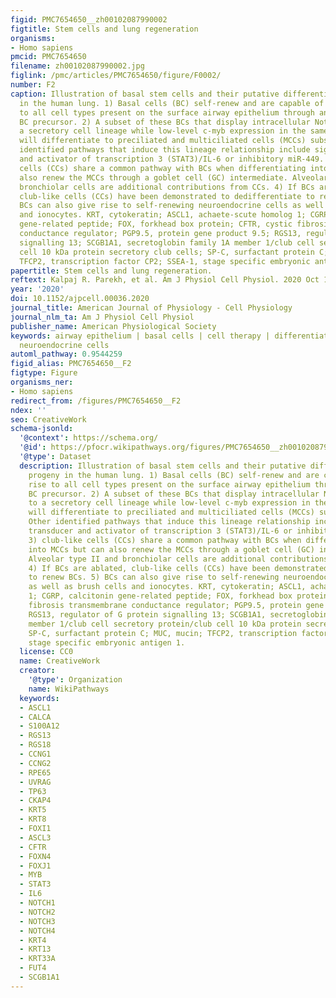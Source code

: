 ```yaml
---
figid: PMC7654650__zh00102087990002
figtitle: Stem cells and lung regeneration
organisms:
- Homo sapiens
pmcid: PMC7654650
filename: zh00102087990002.jpg
figlink: /pmc/articles/PMC7654650/figure/F0002/
number: F2
caption: Illustration of basal stem cells and their putative differentiated progeny
  in the human lung. 1) Basal cells (BC) self-renew and are capable of giving rise
  to all cell types present on the surface airway epithelium through an intermediate
  BC precursor. 2) A subset of these BCs that display intracellular Notch commit to
  a secretory cell lineage while low-level c-myb expression in the same population
  will differentiate to preciliated and multiciliated cells (MCCs) subsequently. Other
  identified pathways that induce this lineage relationship include signal transducer
  and activator of transcription 3 (STAT3)/IL-6 or inhibitory miR-449. 3) club-like
  cells (CCs) share a common pathway with BCs when differentiating into MCCs but can
  also renew the MCCs through a goblet cell (GC) intermediate. Alveolar type II and
  bronchiolar cells are additional contributions from CCs. 4) If BCs are ablated,
  club-like cells (CCs) have been demonstrated to dedifferentiate to renew BCs. 5)
  BCs can also give rise to self-renewing neuroendocrine cells as well as brush cells
  and ionocytes. KRT, cytokeratin; ASCL1, achaete-scute homolog 1; CGRP, calcitonin
  gene-related peptide; FOX, forkhead box protein; CFTR, cystic fibrosis transmembrane
  conductance regulator; PGP9.5, protein gene product 9.5; RGS13, regulator of G protein
  signalling 13; SCGB1A1, secretoglobin family 1A member 1/club cell secretory protein/club
  cell 10 kDa protein secretory club cells; SP-C, surfactant protein C; MUC, mucin;
  TFCP2, transcription factor CP2; SSEA-1, stage specific embryonic antigen 1.
papertitle: Stem cells and lung regeneration.
reftext: Kalpaj R. Parekh, et al. Am J Physiol Cell Physiol. 2020 Oct 1;319(4):C675-C693.
year: '2020'
doi: 10.1152/ajpcell.00036.2020
journal_title: American Journal of Physiology - Cell Physiology
journal_nlm_ta: Am J Physiol Cell Physiol
publisher_name: American Physiological Society
keywords: airway epithelium | basal cells | cell therapy | differentiation | pulmonary
  neuroendocrine cells
automl_pathway: 0.9544259
figid_alias: PMC7654650__F2
figtype: Figure
organisms_ner:
- Homo sapiens
redirect_from: /figures/PMC7654650__F2
ndex: ''
seo: CreativeWork
schema-jsonld:
  '@context': https://schema.org/
  '@id': https://pfocr.wikipathways.org/figures/PMC7654650__zh00102087990002.html
  '@type': Dataset
  description: Illustration of basal stem cells and their putative differentiated
    progeny in the human lung. 1) Basal cells (BC) self-renew and are capable of giving
    rise to all cell types present on the surface airway epithelium through an intermediate
    BC precursor. 2) A subset of these BCs that display intracellular Notch commit
    to a secretory cell lineage while low-level c-myb expression in the same population
    will differentiate to preciliated and multiciliated cells (MCCs) subsequently.
    Other identified pathways that induce this lineage relationship include signal
    transducer and activator of transcription 3 (STAT3)/IL-6 or inhibitory miR-449.
    3) club-like cells (CCs) share a common pathway with BCs when differentiating
    into MCCs but can also renew the MCCs through a goblet cell (GC) intermediate.
    Alveolar type II and bronchiolar cells are additional contributions from CCs.
    4) If BCs are ablated, club-like cells (CCs) have been demonstrated to dedifferentiate
    to renew BCs. 5) BCs can also give rise to self-renewing neuroendocrine cells
    as well as brush cells and ionocytes. KRT, cytokeratin; ASCL1, achaete-scute homolog
    1; CGRP, calcitonin gene-related peptide; FOX, forkhead box protein; CFTR, cystic
    fibrosis transmembrane conductance regulator; PGP9.5, protein gene product 9.5;
    RGS13, regulator of G protein signalling 13; SCGB1A1, secretoglobin family 1A
    member 1/club cell secretory protein/club cell 10 kDa protein secretory club cells;
    SP-C, surfactant protein C; MUC, mucin; TFCP2, transcription factor CP2; SSEA-1,
    stage specific embryonic antigen 1.
  license: CC0
  name: CreativeWork
  creator:
    '@type': Organization
    name: WikiPathways
  keywords:
  - ASCL1
  - CALCA
  - S100A12
  - RGS13
  - RGS18
  - CCNG1
  - CCNG2
  - RPE65
  - UVRAG
  - TP63
  - CKAP4
  - KRT5
  - KRT8
  - FOXI1
  - ASCL3
  - CFTR
  - FOXN4
  - FOXJ1
  - MYB
  - STAT3
  - IL6
  - NOTCH1
  - NOTCH2
  - NOTCH3
  - NOTCH4
  - KRT4
  - KRT13
  - KRT33A
  - FUT4
  - SCGB1A1
---
```

